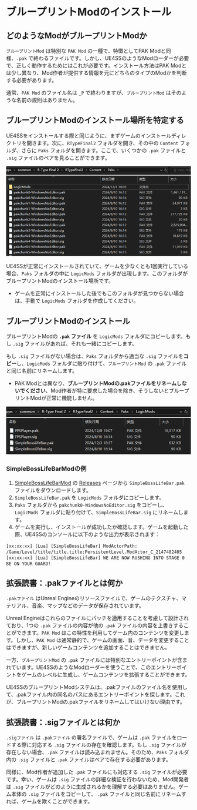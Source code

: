 # ブループリントModのインストール

## どのようなModがブループリントModか
`ブループリントMod` は特別な `PAK Mod` の一種で、特徴としてPAK Modと同様、`.pak` で終わるファイルです。しかし、UE4SSのようなModローダーが必要で、正しく動作するためにはこれが必要です。インストール方法はPAK Modとは少し異なり、Mod作者が提供する情報を元にどちらのタイプのModかを判断する必要があります。

通常、`PAK Mod` のファイル名は `_P` で終わりますが、`ブループリントMod` はそのような名前の規則はありません。

## ブループリントModのインストール場所を特定する
UE4SSをインストールする際と同じように、まずゲームのインストールディレクトリを開きます。次に、`RTypeFinal2` フォルダを開き、その中の `Content` フォルダ、さらに `Paks` フォルダを開きます。ここで、いくつかの `.pak` ファイルと `.sig` ファイルのペアを見ることができます。

![PaksFolder](../image/PaksFolder.png)

UE4SSが正常にインストールされていて、ゲームを少なくとも1回実行している場合、`Paks` フォルダの中に `LogicMods` フォルダが出現します。このフォルダがブループリントModのインストール場所です。

- ゲームを正常にインストールした後でもこのフォルダが見つからない場合は、手動で `LogicMods` フォルダを作成してください。

## ブループリントModのインストール
ブループリントModの **`.pak` ファイル** を `LogicMods` フォルダにコピーします。もし `.sig` ファイルがあれば、それも一緒にコピーします。

もし `.sig` ファイルがない場合は、`Paks` フォルダから適当な `.sig` ファイルを**コピー**し、`LogicMods` フォルダに貼り付けて、`ブループリントMod` の `.pak` ファイルと同じ名前にリネームします。

- PAK Modとは異なり、**ブループリントModの.pakファイルをリネームしないでください**、Mod作者が特に要求した場合を除き、そうしないとブループリントModが正常に機能しません。

![LogicModsFolder](../image/LogicModsFolder.png)

### SimpleBossLifeBarModの例
1. [SimpleBossLifeBarMod](https://github.com/BLACKujira/SimpleBossLifeBarMod) の [Releases](https://github.com/BLACKujira/SimpleBossLifeBarMod/releases) ページから `SimpleBossLifeBar.pak` ファイルをダウンロードします。
2. `SimpleBossLifeBar.pak` を `LogicMods` フォルダにコピーします。
3. `Paks` フォルダから `pakchunk0-WindowsNoEditor.sig` をコピーし、`LogicMods` フォルダに貼り付けて、`SimpleBossLifeBar.sig` にリネームします。
4. ゲームを実行し、インストールが成功したか確認します。ゲームを起動した際、UE4SSのコンソールに以下のような出力が表示されます：
```
[xx:xx:xx] [Lua] [SimpleBossLifeBar] ModActorPath: /Game/Level/title/title.title:PersistentLevel.ModActor_C_2147482405
[xx:xx:xx] [Lua] [SimpleBossLifeBar] WE ARE NOW RUSHING INTO STAGE 0 BE ON YOUR GUARD!
```

## 拡張読書：.pakファイルとは何か
`.pakファイル` はUnreal Engineのリソースファイルで、ゲームのテクスチャ、マテリアル、音楽、マップなどのデータが保存されています。

Unreal Engineはこれらのファイルにパッチを適用することを考慮して設計されており、1つの `.pak` ファイルの内容が他の `.pak` ファイルの内容を上書きすることができます。`PAK Mod` はこの特性を利用してゲーム内のコンテンツを変更します。しかし、`PAK Mod` は通常静的で、ゲームの画面、音、データを変更することはできますが、新しいゲームコンテンツを追加することはできません。

一方、`ブループリントMod` の `.pak` ファイルには特別なエントリーポイントが含まれています。UE4SSのようなModローダーを使うことで、このエントリーポイントをゲームのレベルに生成し、ゲームコンテンツを拡張することができます。

UE4SSのブループリントModシステムは、.pakファイルのファイル名を使用して、.pakファイル内の同名のパスにあるエントリーポイントを探します。これが、ブループリントModの.pakファイルをリネームしてはいけない理由です。

## 拡張読書：.sigファイルとは何か
`.sigファイル` は `.pakファイル` の署名ファイルで、ゲームは `.pak` ファイルをロードする際に対応する `.sig` ファイルの存在を確認します。もし `.sig` ファイルが存在しない場合、`.pak` ファイルは読み込まれません。そのため、`Paks` フォルダ内の `.sig` ファイルと `.pak` ファイルはペアで存在する必要があります。

同様に、Mod作者が追加した `.pak` ファイルにも対応する `.sig` ファイルが必要です。幸い、ゲームは `.sig` ファイルの詳細な検証を行わないため、Mod開発者は `.sig` ファイルがどのように生成されるかを理解する必要はありません。ゲーム本体の `.sig` ファイルをコピーして、 `.pak` ファイルと同じ名前にリネームすれば、ゲームを欺くことができます。
